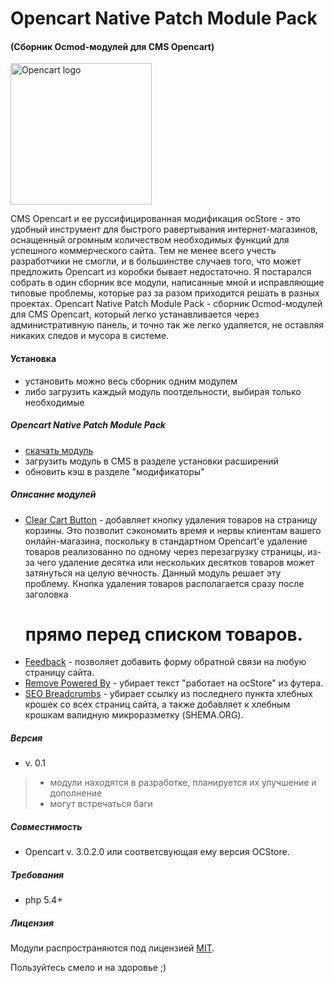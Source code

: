 Opencart Native Patch Module Pack
=============================================
#### (Сборник Ocmod-модулей для CMS Opencart)
<img src="https://www.opencart.com/application/view/image/icon/opencart-logo.png" alt="Opencart logo" width="226px">

CMS Opencart и ее руссифицированная модификация ocStore - это удобный инструмент для быстрого равертывания интернет-магазинов, оснащенный огромным количеством необходимых функций для успешного коммерческого сайта. Тем не менее всего учесть разработчики не смогли, и в большинстве случаев того, что может предложить Opencart из коробки бывает недостаточно. Я постарался собрать в один сборник все модули, написанные мной и исправляющие типовые проблемы, которые раз за разом приходится решать в разных проектах. Opencart Native Patch Module Pack - сборник Ocmod-модулей для CMS Opencart, который легко устанавливается через административную панель, и точно так же легко удаляется, не оставляя никаких следов и мусора в системе.

#### Установка
* установить можно весь сборник одним модулем
* либо загрузить каждый модуль поотдельности, выбирая только необходимые

##### Opencart Native Patch Module Pack
* [скачать модуль]()
* загрузить модуль в CMS в разделе установки расширений
* обновить кэш в разделе "модификаторы"

##### Описание модулей
* [Clear Cart Button]() - добавляет кнопку удаления товаров на страницу корзины. Это позволит сэкономить время и нервы клиентам вашего онлайн-магазина, поскольку в стандартном Opencart'е удаление товаров реализованно по одному через перезагрузку страницы, из-за чего удаление десятка или нескольких десятков товаров может затянуться на целую вечность. Данный модуль решает эту проблему. Кнопка удаления товаров располагается сразу после заголовка <h1> прямо перед списком товаров.
* [Feedback]() - позволяет добавить форму обратной связи на любую страницу сайта.
* [Remove Powered By]() - убирает текст "работает на ocStore" из футера.
* [SEO Breadcrumbs]() - убирает ссылку из последнего пункта хлебных крошек со всех страниц сайта, а также добавляет к хлебным крошкам валидную микроразметку (SHEMA.ORG).

##### Версия
* v. 0.1
> * модули находятся в разработке, планируется их улучшение и дополнение
> * могут встречаться баги

##### Совместимость
* Opencart v. 3.0.2.0 или соответсвующая ему версия OCStore.

##### Требования
* php 5.4+

##### Лицензия
Модули распространяются под лицензией [MIT]().

Пользуйтесь смело и на здоровье ;)
